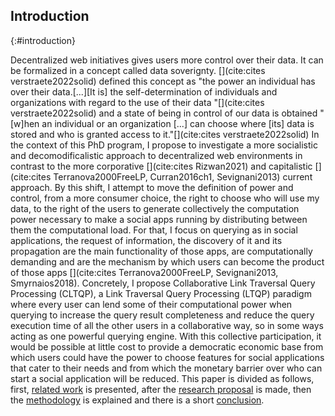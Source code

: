 ## Introduction
{:#introduction}

Decentralized web initiatives gives users more control over their data.
It can be formalized in a concept called data soverignty. [](cite:cites verstraete2022solid) defined this concept as 
"the power an individual has over their data.[...][It is] the self-determination of 
individuals and organizations with regard to the use of their data "[](cite:cites verstraete2022solid)
and a state of being in control of our data is obtained
"[w]hen an individual or an organization [...]
can choose where [its] data is stored and who is granted access to it."[](cite:cites verstraete2022solid)
In the context of this PhD program, I propose to investigate a more socialistic and decomodificalistic approach to decentralized web environments 
in contrast to the more corporative [](cite:cites Rizwan2021) and capitalistic [](cite:cites Terranova2000FreeLP, Curran2016ch1, Sevignani2013) current approach.
By this shift, I attempt to move the definition of power and control, from a more consumer choice, the right to choose who will use my data,
to the right of the users to generate collectively the computation power necessary
to make a social apps running by distributing between them the computational load.
For that, I focus on querying as in social applications, the request of information, the discovery of it
and its propagation are the main functionality of those apps,
are computationally demanding 
and are the mechanism by which users can become the product of those apps [](cite:cites Terranova2000FreeLP, Sevignani2013, Smyrnaios2018).
Concretely, I propose Collaborative Link Traversal Query Processing (CLTQP),
a Link Traversal Query Processing (LTQP) paradigm where every user can lend some of 
their computational power when querying to increase the query result completeness and 
reduce the query execution time of all the other users in a collaborative way,
so in some ways acting as one powerful querying engine.
With this collective participation, it would be possible at little cost to provide a democratic economic base from which
users could have the power to choose features for social applications that cater to their needs and from which
the monetary barrier over who can start a social application will be reduced.
This paper is divided as follows, first,
[related work](#litterature_review) is presented,
after the [research proposal](#proposal) is made,
then the [methodology](#evaluation) is explained and there is a short [conclusion](#conclusion).




<!-- 
* Problem statement
    * what is the problem that you are trying to solve? Importance: Why is this problem important and for whom? Who will benefit and who should care? What is the impact of solving this problem (for the research community, or society in general).
* Related work 
    * Has a solution to this problem been attempted before and how? If not, have research efforts tried or solved similar problems? What can you learn from these efforts? If you are addressing an existing problem, what are the limitations of current solutions? What are you adding that is novel? Why?
* Research question(s) and hypotheses 
    * What hypotheses do you make in formulating your solution? What are the questions you need to answer in order to solve the problem? Are there boundary cases you plan to exclude or assumptions you base on?
* Preliminary results 
    * What research methods did you follow in your proposal? Have you produced any results so far?
* Evaluation
    * How do you know you’ve answered your question(s)? What are the methods you apply to test your hypotheses? Have you identified criteria to measure the degree of success of your solution?
* Reflection and future work: Are there any limitations in your approach? What are your planned next steps to complete your investigation?

-->